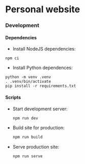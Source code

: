 # Personal website

### Development

#### Dependencies

- Install NodeJS dependencies:

```
npm ci
```

- Install Python dependences:

```
python -m venv .venv
. .venv/bin/activate
pip install -r requirements.txt
```

#### Scripts

- Start development server:

  ```bash
  npm run dev
  ```

- Build site for production:

  ```bash
  npm run build
  ```

- Serve production site:
  ```bash
  npm run serve
  ```
